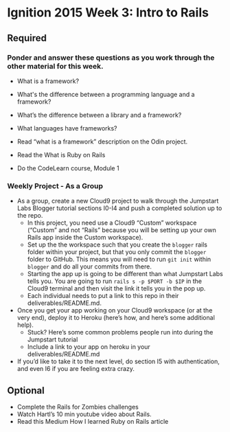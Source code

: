 # Ignition 2015 Week 3: Intro to Rails
## Required
### Ponder and answer these questions as you work through the other material for this week.
- What is a framework?
- What's the difference between a programming language and a framework?
- What’s the difference between a library and a framework?
- What languages have frameworks?

- Read “what is a framework” description on the Odin project.
- Read the What is Ruby on Rails 
- Do the CodeLearn course, Module 1

### Weekly Project - As a Group
- As a group, create a new Cloud9 project to walk through the Jumpstart Labs Blogger tutorial sections I0-I4 and push a completed solution up to the repo. 
  - In this project, you need use a Cloud9 “Custom” workspace (“Custom” and not “Rails” because you will be setting up your own Rails app inside the Custom workspace). 
  - Set up the the workspace such that you create the `blogger` rails folder within your project, but that you only commit the `blogger` folder to GitHub.  This means you will need to run `git init` within `blogger` and do all your commits from there.
  - Starting the app up is going to be different than what Jumpstart Labs tells you.  You are going to run `rails s -p $PORT -b $IP` in the Cloud9 terminal and then visit the link it tells you in the pop up.
  - Each individual needs to put a link to this repo in their deliverables/README.md.
- Once you get your app working on your Cloud9 workspace (or at the very end), deploy it to Heroku (here’s how, and here’s some additional help). 
  - Stuck? Here’s some common problems people run into during the Jumpstart tutorial
  - Include a link to your app on heroku in your deliverables/README.md
- If you’d like to take it to the next level, do section I5 with authentication, and even I6 if you are feeling extra crazy. 

## Optional
- Complete the Rails for Zombies challenges
- Watch Hartl’s 10 min youtube video about Rails. 
- Read this Medium How I learned Ruby on Rails article
